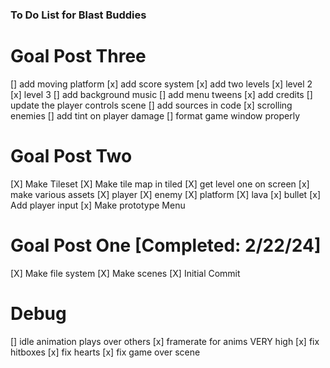 ### To Do List for Blast Buddies

# Goal Post Three
[] add moving platform
[x] add score system
[x] add two levels
    [x] level 2
    [x] level 3
[] add background music
[] add menu tweens
[x] add credits
[] update the player controls scene
[] add sources in code
[x] scrolling enemies
[] add tint on player damage
[] format game window properly


# Goal Post Two
[X] Make Tileset 
[X] Make tile map in tiled
[X] get level one on screen
[x] make various assets
    [X] player
    [X] enemy
    [X] platform
    [X] lava
    [x] bullet
[x] Add player input
[x] Make prototype Menu

# Goal Post One [Completed: 2/22/24]
[X] Make file system
[X] Make scenes
[X] Initial Commit

# Debug
 [] idle animation plays over others
 [x] framerate for anims VERY high
 [x] fix hitboxes
 [x] fix hearts
 [x] fix game over scene
